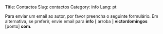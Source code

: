 Title: Contactos
Slug: contactos
Category: info 
Lang: pt

Para enviar um email ao autor, por favor preencha o seguinte formulário. Em alternativa, se preferir, envie email para **info** [ arroba ] **victordomingos** [ponto] **com**.
